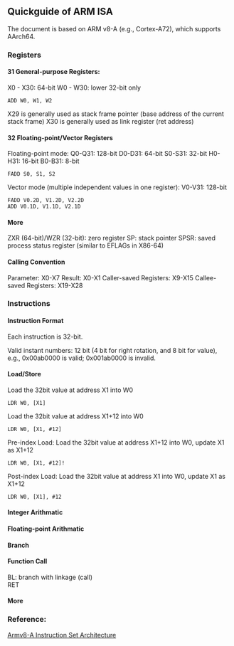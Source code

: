 ## Quickguide of ARM ISA

The document is based on ARM v8-A (e.g., Cortex-A72), which supports AArch64.

### Registers

#### 31 General-purpose Registers:
X0 - X30: 64-bit
W0 - W30: lower 32-bit only

```
ADD W0, W1, W2
```

X29 is generally used as stack frame pointer (base address of the current stack frame)
X30 is generally used as link register (ret address)

#### 32 Floating-point/Vector Registers
Floating-point mode:
Q0-Q31: 128-bit
D0-D31: 64-bit
S0-S31: 32-bit
H0-H31: 16-bit
B0-B31: 8-bit

```
FADD S0, S1, S2
```

Vector mode (multiple independent values in one register):
V0-V31: 128-bit

```
FADD V0.2D, V1.2D, V2.2D
ADD V0.1D, V1.1D, V2.1D
```

#### More
ZXR (64-bit)/WZR (32-bit): zero register
SP: stack pointer
SPSR: saved process status register (similar to EFLAGs in X86-64)

#### Calling Convention

Parameter: X0-X7
Result: X0-X1
Caller-saved Registers: X9-X15
Callee-saved Registers: X19-X28

### Instructions

#### Instruction Format

Each instruction is 32-bit.

Valid instant numbers: 12 bit (4 bit for right rotation, and 8 bit for value), e.g., 0x00ab0000 is valid; 0x001ab0000 is invalid.

#### Load/Store

Load the 32bit value at address X1 into W0
```
LDR W0, [X1]
```

Load the 32bit value at address X1+12 into W0
```
LDR W0, [X1, #12]
```

Pre-index Load: Load the 32bit value at address X1+12 into W0, update X1 as X1+12
```
LDR W0, [X1, #12]!
```

Post-index Load: Load the 32bit value at address X1 into W0, update X1 as X1+12
```
LDR W0, [X1], #12
```

#### Integer Arithmatic 

#### Floating-point Arithmatic

#### Branch

#### Function Call
BL: branch with linkage (call)  
RET

#### More


### Reference:
[Armv8-A Instruction Set Architecture](https%3A%2F%2Fdeveloper.arm.com%2F-%2Fmedia%2FArm%2520Developer%2520Community%2FPDF%2FLearn%2520the%2520Architecture%2FArmv8-A%2520Instruction%2520Set%2520Architecture.pdf%3Frevision%3Debf53406-04fd-4c67-a485-1b329febfb3e&usg=AOvVaw3bCQfc3kXAgqyMYzE8ZbY5&opi=89978449)
